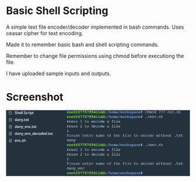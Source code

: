 # Basic Shell Scripting

A simple text file encoder/decoder implemented in bash commands. Uses ceasar cipher for text encoding.

Made it to remember basic bash and shell scripting commands.

Remember to change file permissions using chmod before executiong the file.

I have uploaded sample inputs and outputs.

#  Screenshot

![](https://github.com/ChandanShankarM/Shell-Scripting/blob/master/pic.png)
